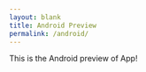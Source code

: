 ```yaml
---
layout: blank
title: Android Preview
permalink: /android/
---
```


This is the Android preview of App!
